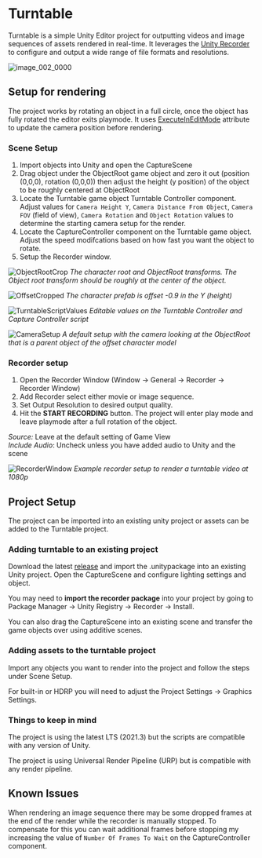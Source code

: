 # Turntable

Turntable is a simple Unity Editor project for outputting videos and image sequences of assets rendered in real-time. It leverages the [Unity Recorder](https://docs.unity3d.com/Packages/com.unity.recorder@3.0/manual/index.html) to configure and output a wide range of file formats and resolutions.

![image_002_0000](https://user-images.githubusercontent.com/2120584/174715247-8dd69b8e-7913-4337-b1ca-0306f77f833b.jpg)

## Setup for rendering
The project works by rotating an object in a full circle, once the object has fully rotated the editor exits playmode. It uses [ExecuteInEditMode](https://docs.unity3d.com/ScriptReference/ExecuteInEditMode.html) attribute to update the camera position before rendering.

### Scene Setup
1. Import objects into Unity and open the CaptureScene
2. Drag object under the ObjectRoot game object and zero it out (position (0,0,0), rotation (0,0,0)) then adjust the height (y position) of the object to be roughly centered at ObjectRoot
3. Locate the Turntable game object Turntable Controller component. Adjust values for `Camera Height Y`, `Camera Distance From Object`, `Camera FOV` (field of view), `Camera Rotation` and `Object Rotation` values to determine the starting camera setup for the render.
4. Locate the CaptureController component on the Turntable game object. Adjust the speed modifcations based on how fast you want the object to rotate.
5.  Setup the Recorder window.

![ObjectRootCrop](https://user-images.githubusercontent.com/2120584/174717496-2abdf16e-520c-401d-82b8-1d275cc2cb5b.png)
*The character root and ObjectRoot transforms. The Object root transform should be roughly at the center of the object.*

  
![OffsetCropped](https://user-images.githubusercontent.com/2120584/174717679-696de927-6f7a-4dd4-9fc2-c1dedabb5214.png)
*The character prefab is offset -0.9 in the Y (height)*

![TurntableScriptValues](https://user-images.githubusercontent.com/2120584/174718749-97943bd3-8ad0-4587-ab07-730a59d7fcee.png)
*Editable values on the Turntable Controller and Capture Controller script*

  
![CameraSetup](https://user-images.githubusercontent.com/2120584/174717996-1b90cd58-d7a6-4ab9-8b76-281e2da6211e.png)
*A default setup with the camera looking at the ObjectRoot that is a parent object of the offset character model*


### Recorder setup
1. Open the Recorder Window (Window -> General -> Recorder -> Recorder Window)
2.  Add Recorder select either movie or image sequence.
3. Set Output Resolution to desired output quality.
4. Hit the **START RECORDING** button. The project will enter play mode and leave playmode after a full rotation of the object.

*Source:* Leave at the default setting of Game View  
*Include Audio*: Uncheck unless you have added audio to Unity and the scene

  
![RecorderWindow](https://user-images.githubusercontent.com/2120584/174717828-bd7f4adf-58f0-48fa-a832-5bc412e30541.JPG)
*Example recorder setup to render a turntable video at 1080p*


## Project Setup
The project can be imported into an existing unity project or assets can be added to the Turntable project. 
### Adding turntable to an existing project
Download the latest [release](https://github.com/DanMillerDev/Turntable/releases) and import the .unitypackage into an existing Unity project. Open the CaptureScene and configure lighting settings and object.   

You may need to **import the recorder package** into your project by going to Package Manager -> Unity Registry -> Recorder -> Install.  

You can also drag the CaptureScene into an existing scene and transfer the game objects over using additive scenes.


### Adding assets to the turntable project
Import any objects you want to render into the project and follow the steps under Scene Setup.  

For built-in or HDRP you will need to adjust the Project Settings -> Graphics Settings.

### Things to keep in mind
The project is using the latest LTS (2021.3) but the scripts are compatible with any version of Unity.

The project is using Universal Render Pipeline (URP) but is compatible with any render pipeline.

## Known Issues
When rendering an image sequence there may be some dropped frames at the end of the render while the recorder is manually stopped. To compensate for this you can wait additional frames before stopping my increasing the value of  `Number Of Frames To Wait` on the CaptureController component.

